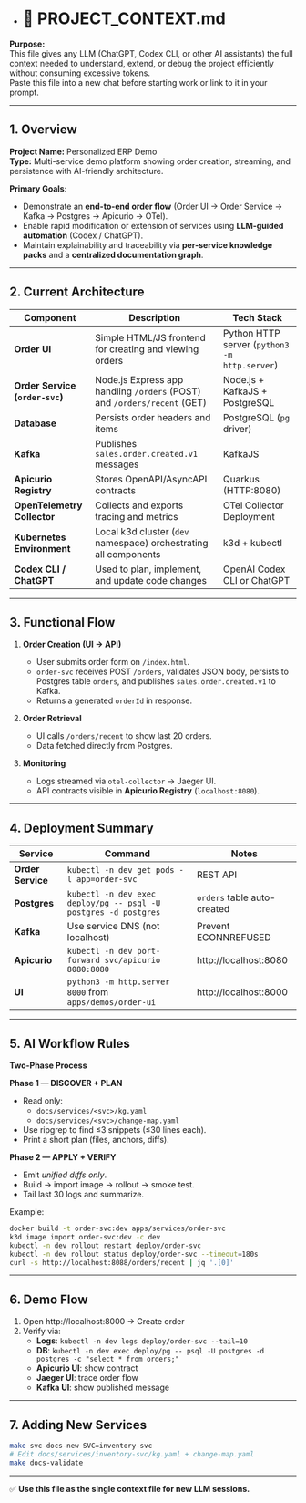 - # 🧠 PROJECT_CONTEXT.md  
**Purpose:**  
This file gives any LLM (ChatGPT, Codex CLI, or other AI assistants) the full context needed to understand, extend, or debug the project efficiently without consuming excessive tokens.  
Paste this file into a new chat before starting work or link to it in your prompt.

---

## 1. Overview

**Project Name:** Personalized ERP Demo  
**Type:** Multi-service demo platform showing order creation, streaming, and persistence with AI-friendly architecture.

**Primary Goals:**
- Demonstrate an **end-to-end order flow** (Order UI → Order Service → Kafka → Postgres → Apicurio → OTel).
- Enable rapid modification or extension of services using **LLM-guided automation** (Codex / ChatGPT).
- Maintain explainability and traceability via **per-service knowledge packs** and a **centralized documentation graph**.

---

## 2. Current Architecture

| Component | Description | Tech Stack |
|------------|--------------|-------------|
| **Order UI** | Simple HTML/JS frontend for creating and viewing orders | Python HTTP server (`python3 -m http.server`) |
| **Order Service (`order-svc`)** | Node.js Express app handling `/orders` (POST) and `/orders/recent` (GET) | Node.js + KafkaJS + PostgreSQL |
| **Database** | Persists order headers and items | PostgreSQL (`pg` driver) |
| **Kafka** | Publishes `sales.order.created.v1` messages | KafkaJS |
| **Apicurio Registry** | Stores OpenAPI/AsyncAPI contracts | Quarkus (HTTP:8080) |
| **OpenTelemetry Collector** | Collects and exports tracing and metrics | OTel Collector Deployment |
| **Kubernetes Environment** | Local k3d cluster (`dev` namespace) orchestrating all components | k3d + kubectl |
| **Codex CLI / ChatGPT** | Used to plan, implement, and update code changes | OpenAI Codex CLI or ChatGPT |

---

## 3. Functional Flow

1. **Order Creation (UI → API)**  
   - User submits order form on `/index.html`.  
   - `order-svc` receives POST `/orders`, validates JSON body, persists to Postgres table `orders`, and publishes `sales.order.created.v1` to Kafka.  
   - Returns a generated `orderId` in response.

2. **Order Retrieval**  
   - UI calls `/orders/recent` to show last 20 orders.  
   - Data fetched directly from Postgres.

3. **Monitoring**  
   - Logs streamed via `otel-collector` → Jaeger UI.  
   - API contracts visible in **Apicurio Registry** (`localhost:8080`).

---

## 4. Deployment Summary

| Service | Command | Notes |
|----------|----------|-------|
| **Order Service** | `kubectl -n dev get pods -l app=order-svc` | REST API |
| **Postgres** | `kubectl -n dev exec deploy/pg -- psql -U postgres -d postgres` | `orders` table auto-created |
| **Kafka** | Use service DNS (not localhost) | Prevent ECONNREFUSED |
| **Apicurio** | `kubectl -n dev port-forward svc/apicurio 8080:8080` | http://localhost:8080 |
| **UI** | `python3 -m http.server 8000` from `apps/demos/order-ui` | http://localhost:8000 |

---

## 5. AI Workflow Rules

**Two-Phase Process**

**Phase 1 — DISCOVER + PLAN**
- Read only:
  - `docs/services/<svc>/kg.yaml`
  - `docs/services/<svc>/change-map.yaml`
- Use ripgrep to find ≤3 snippets (≤30 lines each).
- Print a short plan (files, anchors, diffs).

**Phase 2 — APPLY + VERIFY**
- Emit *unified diffs only*.
- Build → import image → rollout → smoke test.
- Tail last 30 logs and summarize.

Example:
```bash
docker build -t order-svc:dev apps/services/order-svc
k3d image import order-svc:dev -c dev
kubectl -n dev rollout restart deploy/order-svc
kubectl -n dev rollout status deploy/order-svc --timeout=180s
curl -s http://localhost:8088/orders/recent | jq '.[0]'
```

---

## 6. Demo Flow

1. Open http://localhost:8000 → Create order  
2. Verify via:  
   - **Logs**: `kubectl -n dev logs deploy/order-svc --tail=10`  
   - **DB**: `kubectl -n dev exec deploy/pg -- psql -U postgres -d postgres -c "select * from orders;"`  
   - **Apicurio UI**: show contract  
   - **Jaeger UI**: trace order flow  
   - **Kafka UI**: show published message

---

## 7. Adding New Services

```bash
make svc-docs-new SVC=inventory-svc
# Edit docs/services/inventory-svc/kg.yaml + change-map.yaml
make docs-validate
```

---

✅ **Use this file as the single context file for new LLM sessions.**